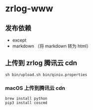 # zrlog-www

## 发布依赖

- except
- markdown （将 markdown 转为 html）

## 上传到 zrlog 腾讯云 cdn

`sh bin/upload.sh bin/qiniu.properties`

### macOS 上传到腾讯云 cdn

```
brew install python
pip3 install coscmd
```